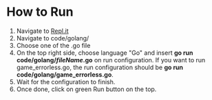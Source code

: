 # How to Run 
1. Navigate to [Repl.it](https://repl.it/github/pranav2595/SE20_HW2-3)
2. Navigate to code/golang/
3. Choose one of the .go file
4. On the top right side, choose language "Go" and insert **go run code/golang/*fileName*.go** on run configuration. If you want to run game_errorless.go, the run configuration should be **go run code/golang/game_errorless.go**.
5. Wait for the configuration to finish. 
6. Once done, click on green Run button on the top. 
